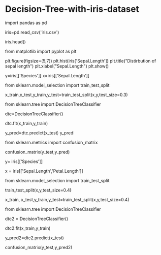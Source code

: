 # Decision-Tree-with-iris-dataset

import pandas as pd

iris=pd.read_csv('iris.csv')

iris.head()

from matplotlib import pyplot as plt


plt.figure(figsize=(5,7))
plt.hist(iris['Sepal.Length'])
plt.title("Distirbution of sepal length")
plt.xlabel("Sepal.Length")
plt.show()


y=iris[['Species']]
x=iris[['Sepal.Length']]


from sklearn.model_selection import train_test_split

x_train,x_test,y_train,y_test=train_test_split(x,y,test_size=0.3)

from sklearn.tree import DecisionTreeClassifier

dtc=DecisionTreeClassifier()

dtc.fit(x_train,y_train)

y_pred=dtc.predict(x_test)
y_pred

from sklearn.metrics import confusion_matrix

confusion_matrix(y_test,y_pred)


y= iris[['Species']]


x = iris[['Sepal.Length','Petal.Length']]


from sklearn.model_selection import train_test_split


train_test_split(x,y,test_size=0.4)


x_train, x_test,y_train,y_test=train_test_split(x,y,test_size=0.4)


from sklearn.tree import DecisionTreeClassifier


dtc2 = DecisionTreeClassifier()


dtc2.fit(x_train,y_train)


y_pred2=dtc2.predict(x_test)


confusion_matrix(y_test,y_pred2)
